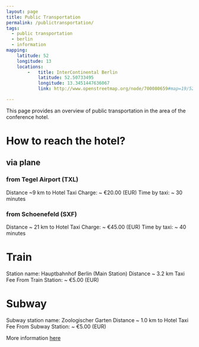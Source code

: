 ```yaml
---
layout: page
title: Public Transportation
permalink: /publictransportation/
tags:
  - public transportation
  - berlin
  - information
mapping: 
    latitude: 52 
    longitude: 13 
    locations: 
        -   title: InterContinental Berlin 
            latitude: 52.50733495 
            longitude: 13.3451447636067  
            link: http://www.openstreetmap.org/node/700080659#map=19/52.50526/13.34164 

---
```


This page provides an overview of public transportation in the area of the conference hotel.


# How to reach the hotel?

## via plane

### from Tegel Airport (TXL)
Distance ~9 km to Hotel
Taxi Charge: ~ €20.00  (EUR)
Time by taxi: ~ 30 minutes

### from Schoenefeld (SXF)
Distance ~ 21 km to Hotel
Taxi Charge: ~ €45.00  (EUR)
Time by taxi: ~ 40 minutes

# Train
Station name: Hauptbahnhof Berlin (Main Station)
Distance ~ 3.2 km
Taxi Fee From Train Station: ~ €5.00  (EUR)

# Subway
Subway station name: Zoologischer Garten
Distance ~ 1.0 km to Hotel
Taxi Fee From Subway Station: ~ €5.00  (EUR)


More information [here](http://www.ihg.com/intercontinental/hotels/gb/en/berlin/berha/hoteldetail/about-the-hotel "more information") 
